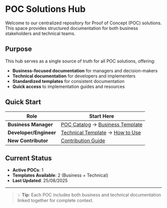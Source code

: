 # POC Solutions Hub

Welcome to our centralized repository for Proof of Concept (POC) solutions. This space provides structured documentation for both business stakeholders and technical teams.

## Purpose

This hub serves as a single source of truth for all POC solutions, offering:
- **Business-focused documentation** for managers and decision-makers
- **Technical documentation** for developers and implementers
- **Standardized templates** for consistent documentation
- **Quick access** to implementation guides and resources

## Quick Start

| Role | Start Here |
|------|------------|
| **Business Manager** | [POC Catalog](poc-catalog/README.md) → [Business Template](templates/business-template.md) |
| **Developer/Engineer** | [Technical Template](templates/technical-template.md) → [How to Use](getting-started/README.md) |
| **New Contributor** | [Contribution Guide](guidelines/contribution-guide.md) |

## Current Status

- **Active POCs**: 1
- **Templates Available**: 2 (Business + Technical)
- **Last Updated**: 25/08/2025

---

> 💡 **Tip**: Each POC includes both business and technical documentation linked together for complete context.

